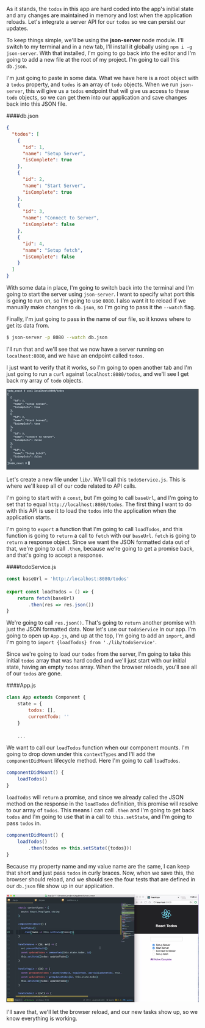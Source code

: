 As it stands, the `todos` in this app are hard coded into the app's initial state and any changes are maintained in memory and lost when the application reloads. Let's integrate a server API for our `todos` so we can persist our updates.

To keep things simple, we'll be using the **json-server** node module. I'll switch to my terminal and in a new tab, I'll install it globally using `npm i -g json-server`. With that installed, I'm going to go back into the editor and I'm going to add a new file at the root of my project. I'm going to call this `db.json`.

I'm just going to paste in some data. What we have here is a root object with a `todos` property, and `todos` is an array of `todo` objects. When we run `json-server`, this will give us a `todos` endpoint that will give us access to these `todo` objects, so we can get them into our application and save changes back into this JSON file.

####db.json
```json
{
  "todos": [
    {
      "id": 1,
      "name": "Setup Server",
      "isComplete": true
    },
    {
      "id": 2,
      "name": "Start Server",
      "isComplete": true
    },
    {
      "id": 3,
      "name": "Connect to Server",
      "isComplete": false
    },
    {
      "id": 4,
      "name": "Setup fetch",
      "isComplete": false
    }
  ]
}
```

With some data in place, I'm going to switch back into the terminal and I'm going to start the server using `json-server`. I want to specify what port this is going to run on, so I'm going to use `8080`. I also want it to reload if we manually make changes to `db.json`, so I'm going to pass it the `--watch` flag.

Finally, I'm just going to pass in the name of our file, so it knows where to get its data from. 

```bash
$ json-server -p 8080 --watch db.json
```

I'll run that and we'll see that we now have a server running on `localhost:8080`, and we have an endpoint called `todos`.

I just want to verify that it works, so I'm going to open another tab and I'm just going to run a `curl` against `localhost:8080/todos`, and we'll see I get back my array of `todo` objects. 

![Array Of Todos](../images/react-load-data-from-a-server-with-fetch-array-of-todos.png)

Let's create a new file under `lib/`. We'll call this `todoService.js`. This is where we'll keep all of our code related to API calls.

I'm going to start with a `const`, but I'm going to call `baseUrl`, and I'm going to set that to equal `http://localhost:8080/todos`. The first thing I want to do with this API is use it to load the `todos` into the application when the application starts.

I'm going to `export` a function that I'm going to call `loadTodos`, and this function is going to `return` a call to `fetch` with our `baseUrl`. `fetch` is going to `return` a response object. Since we want the JSON formatted data out of that, we're going to call `.then`, because we're going to get a promise back, and that's going to accept a response.

####todoService.js
```jsx
const baseUrl = 'http://localhost:8080/todos'

export const loadTodos = () => {
    return fetch(baseUrl)
        .then(res => res.json())
}
```

We're going to call `res.json()`. That's going to `return` another promise with just the JSON formatted data. Now let's use our `todoService` in our app. I'm going to open up `App.js`, and up at the top, I'm going to add an `import`, and I'm going to `import {loadTodos} from './lib/todoService'`.

Since we're going to load our `todos` from the server, I'm going to take this initial `todos` array that was hard coded and we'll just start with our initial state, having an empty `todos` array. When the browser reloads, you'll see all of our `todos` are gone.

####App.js
```jsx
class App extends Component {
    state = {
        todos: [],
        currentTodo: ''
    }

    ...
```

We want to call our `loadTodos` function when our component mounts. I'm going to drop down under this `contextTypes` and I'll add the `componentDidMount` lifecycle method. Here I'm going to call `loadTodos`.

```jsx
componentDidMount() {
    loadTodos()
}
```

`loadTodos` will `return` a promise, and since we already called the JSON method on the response in the `loadTodos` definition, this promise will resolve to our array of `todos`. This means I can call `.then` and I'm going to get back `todos` and I'm going to use that in a call to `this.setState`, and I'm going to pass `todos` in.

```jsx
componentDidMount() {
    loadTodos()
        .then(todos => this.setState({todos}))
}
```

Because my property name and my value name are the same, I can keep that short and just pass `todos` in curly braces. Now, when we save this, the browser should reload, and we should see the four tests that are defined in our `db.json` file show up in our application.

![New Tasks](../images/react-load-data-from-a-server-with-fetch-new-tasks.png)

I'll save that, we'll let the browser reload, and our new tasks show up, so we know everything is working.